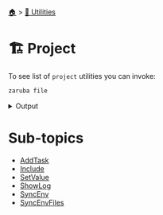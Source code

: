 <!--startTocHeader-->
[🏠](../../README.md) > [🔧 Utilities](../README.md)
# 🏗️ Project
<!--endTocHeader-->

To see list of `project` utilities you can invoke:

<!--startCode-->
```bash
zaruba file
```
 
<details>
<summary>Output</summary>
 
```````
File manipulation utilities

Usage:
  zaruba file [command]

Available Commands:
  copy         Copy files/folders recursively
  getLine      Return a line matching a particular index at a specified patterns
  getLineIndex Return the index of a line matching a particular index at a specified patterns
  insertAfter  Insert a new content into a text file after a particular index
  insertBefore Insert a new content into a text file before a particular index
  list         List files/folders in a path
  read         Read text from file
  replace      Replace a file at a particular index with a new content
  submatch     Return submatch matching the pattern at a desired pattern index
  walk         List files/folder in a path, recursively

Flags:
  -h, --help   help for file

Use "zaruba file [command] --help" for more information about a command.
```````
</details>
<!--endCode-->


<!--startTocSubTopic-->
# Sub-topics
* [AddTask](addtask.md)
* [Include](include.md)
* [SetValue](setvalue.md)
* [ShowLog](showlog.md)
* [SyncEnv](syncenv.md)
* [SyncEnvFiles](syncenvfiles.md)
<!--endTocSubTopic-->